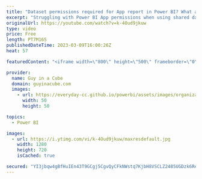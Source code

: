 ```yaml
---
title: "Dataset permissions required for App report in Power BI? What am I missing??? (Re-Upload)"
excerpt: "Struggling with Power BI App permissions when using shared datasets? Adam looks at how this works. Even for PRO users!!!  Composit model permission blog (Older information): https://powerbi.microsoft.com/en-us/blog/update-to-required-permissions-when-using-composite-models-on-a-power-bi-dataset/  📢"
originalUrl: https://youtube.com/watch?v=k-4Oud9jkuw
type: video
price: Free
length: PT7M16S
publishedDateTime: 2023-03-09T16:00:26Z
heat: 57

featuredContent: "<iframe width=\"800\" height=\"500\" frameborder=\"0\" src=\"https://www.youtube.com/embed/k-4Oud9jkuw\" allow=\"accelerometer; autoplay; encrypted-media; gyroscope; picture-in-picture\" allowfullscreen></iframe>"

provider:
  name: Guy in a Cube
  domain: guyinacube.com
  images:
    - url: https://everyday-cc.github.io/powerbi/assets/images/organizations/guyinacube.com-50x50.jpg
      width: 50
      height: 50

topics:
  - Power BI

images:
  - url: https://i.ytimg.com/vi/k-4Oud9jkuw/maxresdefault.jpg
    width: 1280
    height: 720
    isCached: true

secured: "YI3jbqw4gBfHuIEn43T9GCgj5CgvQyCFkNWstq7KjbH8VSCLZ2485UGDzk6ReO1SBnhpcn/RmFzLLZjljh7E/UUdlFBCzJ79mBkv+kx3yOi+WDaE6fjBmXd50PSSyPeziFViqRdsdvYxk3NPO1ujG8nUpp9mDvjppV1yhqI2Cnh9V4K3kjeRYvMaTPd+No+Bh8kFKf5RQXUJcaB0LyNbBZJ7mJD7GNFRq1ePFL7KgVscg7kra2Jn9iB+1WIB/V7PbhWDiuBb3y9R10E5QhcpEnejPVajEVcDqeMxThiFhEnH8h0vRHJQlHSP1N8kvZ5AJU14ok3t/dknGI5OBuOcmpt3OiE+V+kuC3t4hAzZ7noXxn27d26KPwwVrGgRFoY6zr4AWmA+guFY7iS38VXS9pSkgPOIGznvK4dsWirNO9g=;81A+XOyK0xm+Vx5ehzn8+Q=="
---
```


